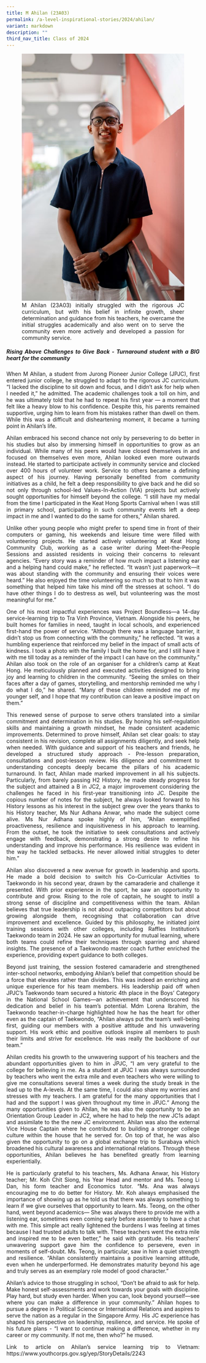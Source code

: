 ```yaml
---
title: M Ahilan (23A03)
permalink: /a-level-inspirational-stories/2024/ahilan/
variant: markdown
description: ""
third_nav_title: Class of 2024
---
```

<div align="justify">

<figure>
<img src="/images/Accomplishment/2024%20A%20Lvl%20Inspirational%20Story/3__Ahilan.jpg"><figcaption>M Ahilan (23A03) initially struggled with the rigorous JC curriculum, but with his belief in infinite growth, sheer determination and guidance from his teachers, he overcame the initial struggles academically and also went on to serve the community even more actively and developed a passion for community service.</figcaption></figure>

<b><h5>Rising Above Challenges to Give Back - Turnaround student with a BIG heart for the community</h5></b>

<p>When M Ahilan, a student from Jurong Pioneer Junior College (JPJC), first entered junior college, he struggled to adapt to the rigorous JC curriculum. “I lacked the discipline to sit down and focus, and I didn’t ask for help when I needed it,” he admitted. The academic challenges took a toll on him, and he was ultimately told that he had to repeat his first year — a moment that felt like a heavy blow to his confidence. Despite this, his parents remained supportive, urging him to learn from his mistakes rather than dwell on them. While this was a difficult and disheartening moment, it became a turning point in Ahilan’s life.</p>

<p>Ahilan embraced his second chance not only by persevering to do better in his studies but also by immersing himself in opportunities to grow as an individual. While many of his peers would have closed themselves in and focused on themselves even more, Ahilan looked even more outwards instead. He started to participate actively in community service and clocked over 400 hours of volunteer work. Service to others became a defining aspect of his journey. Having personally benefited from community initiatives as a child, he felt a deep responsibility to give back and he did so not only through school-led Values-In-Action (VIA) projects but actively sought opportunities for himself beyond the college. “I still have my medal from the time I participated in the Keat Hong Sports Carnival when I was still in primary school, participating in such community events left a deep impact in me and I wanted to do the same for others,” Ahilan shared.</p> 

<p>Unlike other young people who might prefer to spend time in front of their computers or gaming, his weekends and leisure time were filled with volunteering projects. He started actively volunteering at Keat Hong Community Club, working as a case writer during Meet-the-People Sessions and assisted residents in voicing their concerns to relevant agencies. “Every story was a reminder of how much impact a listening ear and a helping hand could make,” he reflected. “It wasn’t just paperwork—it was about standing with the community and ensuring their voices were heard.” He also enjoyed the time volunteering so much so that to him it was something that helped him take his mind off the stresses at school. “I do have other things I do to destress as well, but volunteering was the most meaningful for me.”</p>

<p>One of his most impactful experiences was Project Boundless—a 14-day service-learning trip to Tra Vinh Province, Vietnam. Alongside his peers, he built homes for families in need, taught in local schools, and experienced first-hand the power of service. “Although there was a language barrier, it didn’t stop us from connecting with the community,” he reflected. “It was a humbling experience that reinforced my belief in the impact of small acts of kindness. I took a photo with the family I built the home for, and I still have it with me till today as a reminder of the impact I can have on the community.” Ahilan also took on the role of an organiser for a children’s camp at Keat Hong. He meticulously planned and executed activities designed to bring joy and learning to children in the community. “Seeing the smiles on their faces after a day of games, storytelling, and mentorship reminded me why I do what I do,” he shared. “Many of these children reminded me of my younger self, and I hope that my contribution can leave a positive impact on them.”</p>

<p>This renewed sense of purpose to serve others translated into a similar commitment and determination in his studies. By honing his self-regulation skills and maintaining a growth mindset, he made consistent academic improvements. Determined to prove himself, Ahilan set clear goals: to stay consistent in his revision, complete all assignments diligently, and seek help when needed. With guidance and support of his teachers and friends, he developed a structured study approach - Pre-lesson preparation, consultations and post-lesson review. His diligence and commitment to understanding concepts deeply became the pillars of his academic turnaround. In fact, Ahilan made marked improvement in all his subjects. Particularly, from barely passing H2 History, he made steady progress for the subject and attained a B in JC2, a major improvement considering the challenges he faced in his first-year transitioning into JC. Despite the copious number of notes for the subject, he always looked forward to his History lessons as his interest in the subject grew over the years thanks to his History teacher, Ms Nur Adhana Anwar, who made the subject come alive. Ms Nur Adhana spoke highly of him, “Ahilan exemplified proactiveness, resilience and inquisitiveness in his approach to learning. From the outset, he took the initiative to seek consultations and actively engage with feedback, demonstrating a strong desire to refine his understanding and improve his performance. His resilience was evident in the way he tackled setbacks. He never allowed initial struggles to deter him.”</p>

<p>Ahilan also discovered a new avenue for growth in leadership and sports. He made a bold decision to switch his Co-Curricular Activities to Taekwondo in his second year, drawn by the camaraderie and challenge it presented. With prior experience in the sport, he saw an opportunity to contribute and grow. Rising to the role of captain, he sought to instil a strong sense of discipline and competitiveness within the team. Ahilan believes that true leadership is not about outpacing competitors but about growing alongside them, recognising that collaboration can drive improvement and excellence. Guided by this philosophy, he initiated joint training sessions with other colleges, including Raffles Institution’s Taekwondo team in 2024. He saw an opportunity for mutual learning, where both teams could refine their techniques through sparring and shared insights. The presence of a Taekwondo master coach further enriched the experience, providing expert guidance to both colleges.</p> 

<p>Beyond just training, the session fostered camaraderie and strengthened inter-school networks, embodying Ahilan’s belief that competition should be a force that elevates rather than divides. This was indeed an enriching and unique experience for his team members. His leadership paid off when JPJC’s Taekwondo team secured a historic 4th place in the Boys’ Category in the National School Games—an achievement that underscored his dedication and belief in his team’s potential. Mdm Lorena Ibrahim, the Taekwondo teacher-in-charge highlighted how he has the heart for other even as the captain of Taekwondo, “Ahilan always put the team’s well-being first, guiding our members with a positive attitude and his unwavering support. His work ethic and positive outlook inspire all members to push their limits and strive for excellence. He was really the backbone of our team.”</p>

<p>Ahilan credits his growth to the unwavering support of his teachers and the abundant opportunities given to him in JPJC, “I am very grateful to the college for believing in me. As a student at JPJC I was always surrounded by teachers who went the extra mile and even teachers who were willing to give me consultations several times a week during the study break in the lead up to the A-levels. At the same time, I could also share my worries and stresses with my teachers. I am grateful for the many opportunities that I had and the support I was given throughout my time in JPJC.” Among the many opportunities given to Ahilan, he was also the opportunity to be an Orientation Group Leader in JC2, where he had to help the new JC1s adapt and assimilate to the the new JC environment. Ahilan was also the external Vice House Captain where he contributed to building a stronger college culture within the house that he served for. On top of that, he was also given the opportunity to go on a global exchange trip to Surabaya which broadened his cultural awareness and international relations. Through these opportunities, Ahilan believes he has benefited greatly from learning experientially.</p> 

<p>He is particularly grateful to his teachers, Ms. Adhana Anwar, his History teacher; Mr. Koh Chit Siong, his Year Head and mentor and Ms. Teong Li Dan, his form teacher and Economics tutor. “Ms. Ana was always encouraging me to do better for History. Mr. Koh always emphasised the importance of showing up as he told us that there was always something to learn if we give ourselves that opportunity to learn. Ms. Teong, on the other hand, went beyond academics— She was always there to provide me with a listening ear, sometimes even coming early before assembly to have a chat with me. This simple act really lightened the burdens I was feeling at times because I had trusted adults to talk with. These teachers went the extra mile and inspired me to be even better,” he said with gratitude. His teachers’ unwavering support gave him the confidence to persevere, even in moments of self-doubt. Ms. Teong, in particular, saw in him a quiet strength and resilience. “Ahilan consistently maintains a positive learning attitude, even when he underperformed. He demonstrates maturity beyond his age and truly serves as an exemplary role model of good character.”</p>

<p>Ahilan’s advice to those struggling in school, “Don’t be afraid to ask for help. Make honest self-assessments and work towards your goals with discipline. Play hard, but study even harder. When you can, look beyond yourself—see where you can make a difference in your community.” Ahilan hopes to pursue a degree in Political Science or International Relations and aspires to serve the nation as a regular in the Singapore Army. His JC experience has shaped his perspective on leadership, resilience, and service. He spoke of his future plans - “I want to continue making a difference, whether in my career or my community. If not me, then who?” he mused.</p>
	
<p></p>Link to article on Ahilan’s service learning trip to Vietnam: 
https://www.youthcorps.gov.sg/yep/StoryDetails/2243
<p></p></div>